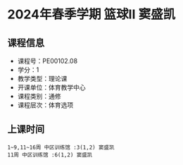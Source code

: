 # 2024年春季学期 篮球II 窦盛凯






## 课程信息

- 课程号：PE00102.08
- 学分：1
- 教学类型：理论课
- 开课单位：体育教学中心
- 课程类别：通修
- 课程层次：体育选项

## 上课时间

```
1~9,11~16周 中区训练馆 :3(1,2) 窦盛凯
11周 中区训练馆 :6(1,2) 窦盛凯
```

